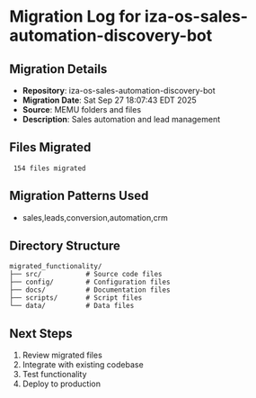 # Migration Log for iza-os-sales-automation-discovery-bot

## Migration Details
- **Repository**: iza-os-sales-automation-discovery-bot
- **Migration Date**: Sat Sep 27 18:07:43 EDT 2025
- **Source**: MEMU folders and files
- **Description**: Sales automation and lead management

## Files Migrated
     154 files migrated

## Migration Patterns Used
- sales,leads,conversion,automation,crm

## Directory Structure
```
migrated_functionality/
├── src/           # Source code files
├── config/        # Configuration files
├── docs/          # Documentation files
├── scripts/       # Script files
└── data/          # Data files
```

## Next Steps
1. Review migrated files
2. Integrate with existing codebase
3. Test functionality
4. Deploy to production


